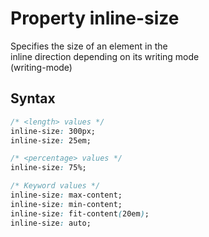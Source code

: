 # Property inline-size

Specifies the size of an element in the  
inline direction depending on its writing mode  
(writing-mode)  

## Syntax

``` css
/* <length> values */
inline-size: 300px;
inline-size: 25em;

/* <percentage> values */
inline-size: 75%;

/* Keyword values */
inline-size: max-content;
inline-size: min-content;
inline-size: fit-content(20em);
inline-size: auto;
```
